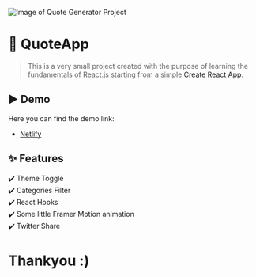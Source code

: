 

![Image of Quote Generator Project](https://i.imgur.com/fNn5qRA.png)
# 💬 QuoteApp
> This is a very small project created with the purpose of learning the fundamentals of React.js starting from a simple [Create React App](https://github.com/facebook/create-react-app).

## ▶️ Demo

Here you can find the demo link:

- [Netlify](https://pkquotes.netlify.app/)

## :sparkles: Features ##

:heavy_check_mark: Theme Toggle<br/>
:heavy_check_mark: Categories Filter<br/>
:heavy_check_mark: React Hooks<br/>
:heavy_check_mark: Some little Framer Motion animation<br/>
:heavy_check_mark: Twitter Share


# Thankyou :)
